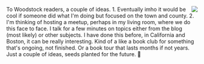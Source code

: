 <img src="http://scripting.com/images/2011/11/15/tree.jpg" border="0" align="right">To Woodstock readers, a couple of ideas. 1. Eventually imho it would be cool if someone did what I'm doing but focused on the town and county. 2. I'm thinking of hosting a meetup, perhaps in my living room, where we do this face to face. I talk for a few minutes on topics either from the blog (most likely) or other subjects. I have done this before, in California and Boston, it can be really interesting. Kind of a like a book club for something that's ongoing, not finished. Or a book tour that lasts months if not years. Just a couple of ideas, seeds planted for the future. :evergreen_tree: 
